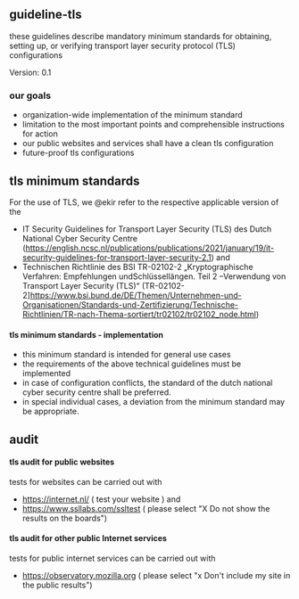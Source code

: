 ## guideline-tls
these guidelines describe mandatory minimum standards for obtaining, setting up, or verifying transport layer security protocol (TLS) configurations

Version: 0.1

### our goals
- organization-wide implementation of the minimum standard
- limitation to the most important points and comprehensible instructions for action
- our public websites and services shall have a clean tls configuration
- future-proof tls configurations

## tls minimum standards
For the use of TLS, we @ekir refer to the respective applicable version of the

- IT Security Guidelines for Transport Layer Security (TLS) des Dutch National Cyber Security Centre (https://english.ncsc.nl/publications/publications/2021/january/19/it-security-guidelines-for-transport-layer-security-2.1)
and
- Technischen Richtlinie des BSI TR-02102-2 „Kryptographische Verfahren: Empfehlungen undSchlüssellängen. Teil 2 –Verwendung von Transport Layer Security (TLS)“ (TR-02102-2]https://www.bsi.bund.de/DE/Themen/Unternehmen-und-Organisationen/Standards-und-Zertifizierung/Technische-Richtlinien/TR-nach-Thema-sortiert/tr02102/tr02102_node.html)

#### tls minimum standards - implementation
- this minimum standard is intended for general use cases
- the requirements of the above technical guidelines must be implemented
- in case of configuration conflicts, the standard of the dutch national cyber security centre shall be preferred.
- in special individual cases, a deviation from the minimum standard may be appropriate.

## audit

#### tls audit for public websites
tests for websites can be carried out with
- https://internet.nl/ ( test your website ) and
- https://www.ssllabs.com/ssltest ( please select "X Do not show the results on the boards")

#### tls audit for other public Internet services
tests for public internet services can be carried out with
- https://observatory.mozilla.org ( please select "x Don't include my site in the public results")
